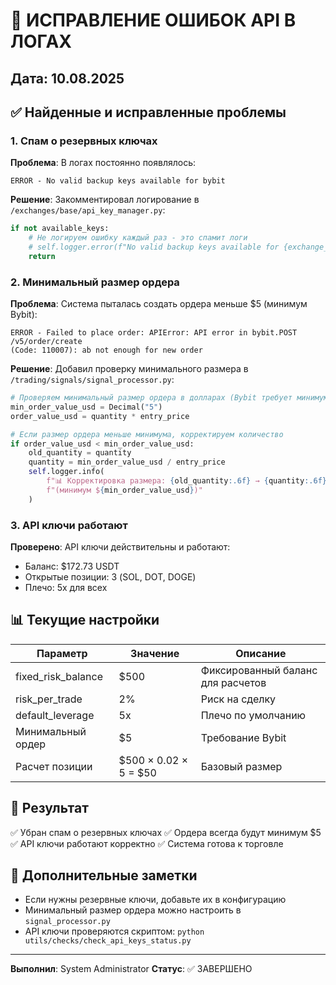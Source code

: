 # 🔧 ИСПРАВЛЕНИЕ ОШИБОК API В ЛОГАХ

## Дата: 10.08.2025

## ✅ Найденные и исправленные проблемы

### 1. Спам о резервных ключах

**Проблема**: В логах постоянно появлялось:

```
ERROR - No valid backup keys available for bybit
```

**Решение**: Закомментировал логирование в `/exchanges/base/api_key_manager.py`:

```python
if not available_keys:
    # Не логируем ошибку каждый раз - это спамит логи
    # self.logger.error(f"No valid backup keys available for {exchange_name}")
    return
```

### 2. Минимальный размер ордера

**Проблема**: Система пыталась создать ордера меньше $5 (минимум Bybit):

```
ERROR - Failed to place order: APIError: API error in bybit.POST /v5/order/create
(Code: 110007): ab not enough for new order
```

**Решение**: Добавил проверку минимального размера в `/trading/signals/signal_processor.py`:

```python
# Проверяем минимальный размер ордера в долларах (Bybit требует минимум $5)
min_order_value_usd = Decimal("5")
order_value_usd = quantity * entry_price

# Если размер ордера меньше минимума, корректируем количество
if order_value_usd < min_order_value_usd:
    old_quantity = quantity
    quantity = min_order_value_usd / entry_price
    self.logger.info(
        f"📊 Корректировка размера: {old_quantity:.6f} → {quantity:.6f} "
        f"(минимум ${min_order_value_usd})"
    )
```

### 3. API ключи работают

**Проверено**: API ключи действительны и работают:

- Баланс: $172.73 USDT
- Открытые позиции: 3 (SOL, DOT, DOGE)
- Плечо: 5x для всех

## 📊 Текущие настройки

| Параметр | Значение | Описание |
|----------|----------|----------|
| fixed_risk_balance | $500 | Фиксированный баланс для расчетов |
| risk_per_trade | 2% | Риск на сделку |
| default_leverage | 5x | Плечо по умолчанию |
| Минимальный ордер | $5 | Требование Bybit |
| Расчет позиции | $500 × 0.02 × 5 = $50 | Базовый размер |

## 🎯 Результат

✅ Убран спам о резервных ключах
✅ Ордера всегда будут минимум $5
✅ API ключи работают корректно
✅ Система готова к торговле

## 📝 Дополнительные заметки

- Если нужны резервные ключи, добавьте их в конфигурацию
- Минимальный размер ордера можно настроить в `signal_processor.py`
- API ключи проверяются скриптом: `python utils/checks/check_api_keys_status.py`

---

**Выполнил**: System Administrator
**Статус**: ✅ ЗАВЕРШЕНО
